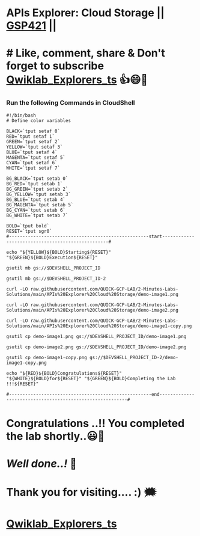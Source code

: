 # APIs Explorer: Cloud Storage || [GSP421](https://www.cloudskillsboost.google/focuses/3632?parent=catalog) ||

# # Like, comment, share & Don't forget to subscribe [Qwiklab_Explorers_ts](https://youtube.com/@titashshil?si=RgamNu1dc9jVIbJN) 👍😄🤝

### Run the following Commands in CloudShell

```
#!/bin/bash
# Define color variables

BLACK=`tput setaf 0`
RED=`tput setaf 1`
GREEN=`tput setaf 2`
YELLOW=`tput setaf 3`
BLUE=`tput setaf 4`
MAGENTA=`tput setaf 5`
CYAN=`tput setaf 6`
WHITE=`tput setaf 7`

BG_BLACK=`tput setab 0`
BG_RED=`tput setab 1`
BG_GREEN=`tput setab 2`
BG_YELLOW=`tput setab 3`
BG_BLUE=`tput setab 4`
BG_MAGENTA=`tput setab 5`
BG_CYAN=`tput setab 6`
BG_WHITE=`tput setab 7`

BOLD=`tput bold`
RESET=`tput sgr0`
#----------------------------------------------------start--------------------------------------------------#

echo "${YELLOW}${BOLD}Starting${RESET}" "${GREEN}${BOLD}Execution${RESET}"

gsutil mb gs://$DEVSHELL_PROJECT_ID

gsutil mb gs://$DEVSHELL_PROJECT_ID-2

curl -LO raw.githubusercontent.com/QUICK-GCP-LAB/2-Minutes-Labs-Solutions/main/APIs%20Explorer%20Cloud%20Storage/demo-image1.png

curl -LO raw.githubusercontent.com/QUICK-GCP-LAB/2-Minutes-Labs-Solutions/main/APIs%20Explorer%20Cloud%20Storage/demo-image2.png

curl -LO raw.githubusercontent.com/QUICK-GCP-LAB/2-Minutes-Labs-Solutions/main/APIs%20Explorer%20Cloud%20Storage/demo-image1-copy.png

gsutil cp demo-image1.png gs://$DEVSHELL_PROJECT_ID/demo-image1.png

gsutil cp demo-image2.png gs://$DEVSHELL_PROJECT_ID/demo-image2.png

gsutil cp demo-image1-copy.png gs://$DEVSHELL_PROJECT_ID-2/demo-image1-copy.png

echo "${RED}${BOLD}Congratulations${RESET}" "${WHITE}${BOLD}for${RESET}" "${GREEN}${BOLD}Completing the Lab !!!${RESET}"

#-----------------------------------------------------end----------------------------------------------------------#
```

# Congratulations ..!! You completed the lab shortly..😃💯

# *Well done..!* 👏

# Thank you for visiting.... :) 🗯️

# [Qwiklab_Explorers_ts](https://youtube.com/@titashshil?si=RgamNu1dc9jVIbJN)

